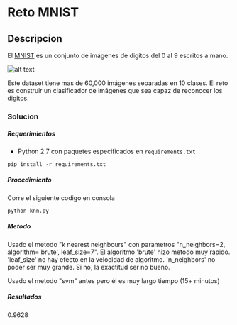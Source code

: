 # Reto MNIST
## Descripcion
El [MNIST](http://yann.lecun.com/exdb/mnist/) es un conjunto de imágenes de digitos del 0 al 9 escritos a mano.

![alt text][s1]

Este dataset tiene mas de 60,000 imágenes separadas en 10 clases. El reto es construir un clasificador de imágenes que sea capaz de reconocer los digitos.


### Solucion


##### Requerimientos
* Python 2.7 con paquetes especificados en `requirements.txt`

```
pip install -r requirements.txt
```

##### Procedimiento
Corre el siguiente codigo en consola
```
python knn.py
```

##### Metodo
Usado el metodo "k nearest neighbours" con parametros "n_neighbors=2, algorithm='brute', leaf_size=7". El algoritmo 'brute' hizo metodo muy rapido. 'leaf_size' no hay efecto en la velocidad de algoritmo. 'n_neighbors' no poder ser muy grande. Si no, la exactitud ser no bueno.

Usado el metodo "svm" antes pero él es muy largo tiempo (15+ minutos)

##### Resultados
0.9628



[s1]: http://rodrigob.github.io/are_we_there_yet/build/images/mnist.png?1363085077 "S"
